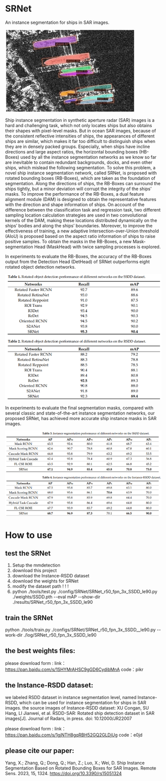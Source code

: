 # SRNet

An instance segmentation for ships in SAR images.


![avater](./src/SRNet%20example.jpg)


Ship instance segmentation in synthetic aperture radar (SAR) images is a hard and challenging task, which not only locates ships but also obtains their shapes with pixel-level masks. But in ocean SAR images, because of the consistent reflective intensities of ships, the appearances of different ships are similar, which makes it far too difficult to distinguish ships when they are in densely packed groups. Especially, when ships have incline directions and large aspect ratios, the horizontal bounding boxes (HB-Boxes) used by all the instance segmentation networks as we know so far are inevitable to contain redundant backgrounds, docks, and even other ships, which mislead the following segmentation. To solve this problem, a novel ship instance segmentation network, called SRNet, is proposed with rotated bounding boxes (RB-Boxes), which are taken as the foundation of segmentation. Along the directions of ships, the RB-Boxes can surround the ships tightly, but a minor deviation will corrupt the integrity of the ships’ masks. To improve the performance of the RB-Boxes, a dual feature alignment module (DAM) is designed to obtain the representative features with the direction and shape information of ships. On account of the difference between the classification task and regression task, two different sampling location calculation strategies are used in two convolutional kernels of the DAM, making these locations distributed dynamically on the ships’ bodies and along the ships’ boundaries. Moreover, to improve the effectiveness of training, a new adaptive Intersection-over-Union threshold (AIoU) is proposed based on the aspect ratio information of ships to raise positive samples. To obtain the masks in the RB-Boxes, a new Mask-segmentation Head (MaskHead) with twice sampling processes is explored. 

In experiments to evaluate the RB-Boxes, the accuracy of the RB-Boxes output from the Detection Head (DetHead) of SRNet outperforms eight rotated object detection networks. 


![avater](./src/table1-2.png)


In experiments to evaluate the final segmentation masks, compared with several classic and state-of-the-art instance segmentation networks, our proposed SRNet, has achieved more accurate ship instance masks in SAR images. 


![avater](./src/table3-4.png)


# How to use

## test the SRNet
1. Setup the mmdetection
2. download this project
3. download the Instance-RSDD dataset
4. download the weights for SRNet
5. modify the dataset path ! ! !
6. python ./tools/test.py ./config/SRNet/SRNet_r50_fpn_3x_SSDD_le90.py ./weights/SSDD.pth --eval mAP --show-dir ./results/SRNet_r50_fpn_3x_SSDD_le90


## train the SRNet
python ./tools/train.py ./configs/SRNet/SRNet_r50_fpn_3x_SSDD__le90.py --work-dir ./log/SRNet_r50_fpn_3x_SSDD_le90


## the best weights files:
please download form : 
link：https://pan.baidu.com/s/1SHYMrAHSC9gGD6CydibMnA 
code：pikr


## the Instance-RSDD dataset:
we labeled RSDD dataset in instance segmentation level, named Instance-RSDD, which can be used for instance segmentation for ships in SAR images.
the source images of Instance-RSDD dataset:
XU Congan, SU Hang, LI Jianwei, et al. RSDD-SAR: Rotated ship detection dataset in SAR images[J]. Journal of Radars,  in press. doi:  10.12000/JR22007


please download form : 
link：https://pan.baidu.com/s/1gjNTH8gqRBH52GQ2GLDjUg 
code：e0jd


## please cite our paper:
Yang, X.; Zhang, Q.; Dong, Q.; Han, Z.; Luo, X.; Wei, D. Ship Instance Segmentation Based on Rotated Bounding Boxes for SAR Images. Remote Sens. 2023, 15, 1324. https://doi.org/10.3390/rs15051324
